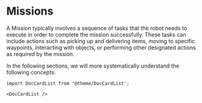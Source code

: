 # Missions

A Mission typically involves a sequence of tasks that the robot needs to execute in order to complete the mission successfully. These tasks can include actions such as picking up and delivering items, moving to specific waypoints, interacting with objects, or performing other designated actions as required by the mission.

In the following sections, we will more systematically understand the following concepts:

```mdx-code-block
import DocCardList from '@theme/DocCardList';

<DocCardList />
```
